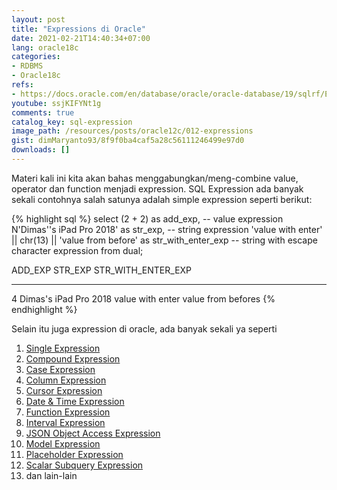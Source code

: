 ```yaml
---
layout: post
title: "Expressions di Oracle"
date: 2021-02-21T14:40:34+07:00
lang: oracle18c
categories:
- RDBMS
- Oracle18c
refs: 
- https://docs.oracle.com/en/database/oracle/oracle-database/19/sqlrf/Expressions.html#GUID-E7A5363C-AEE9-4809-99C1-1A9C6E3AE017
youtube: ssjKIFYNt1g
comments: true
catalog_key: sql-expression
image_path: /resources/posts/oracle12c/012-expressions
gist: dimMaryanto93/8f9f0ba4caf5a28c56111246499e97d0
downloads: []
---
```



Materi kali ini kita akan bahas menggabungkan/meng-combine value, operator dan function menjadi expression. SQL Expression ada banyak sekali contohnya salah satunya adalah simple expression seperti berikut:

{% highlight sql %}
select (2 + 2)                                   as add_exp,           -- value expression
       N'Dimas''s iPad Pro 2018'                 as str_exp,           -- string expression
       'value with enter' || chr(13) || 'value from before' as str_with_enter_exp -- string with escape character expression
from dual;

   ADD_EXP STR_EXP               STR_WITH_ENTER_EXP
---------- --------------------- ----------------------------------
4          Dimas's iPad Pro 2018 value with enter
value from befores
{% endhighlight %}

Selain itu juga expression di oracle, ada banyak sekali ya seperti

1. [Single Expression](https://docs.oracle.com/en/database/oracle/oracle-database/19/sqlrf/Simple-Expressions.html#GUID-0E033897-60FB-40D7-A5F3-498B0FCC31B0)
2. [Compound Expression](https://docs.oracle.com/en/database/oracle/oracle-database/19/sqlrf/Compound-Expressions.html#GUID-533C7BA0-C8B4-4323-81EA-1379657AF64A)
3. [Case Expression](https://docs.oracle.com/en/database/oracle/oracle-database/19/sqlrf/CASE-Expressions.html#GUID-CA29B333-572B-4E1D-BA64-851FABDBAE96)
4. [Column Expression](https://docs.oracle.com/en/database/oracle/oracle-database/19/sqlrf/Column-Expressions.html#GUID-B16B2D82-5D4B-485B-AE20-160EC0C7137A)
5. [Cursor Expression](https://docs.oracle.com/en/database/oracle/oracle-database/19/sqlrf/CURSOR-Expressions.html#GUID-B28362BE-8831-4687-89CF-9F77DB3698D2)
6. [Date & Time Expression](https://docs.oracle.com/en/database/oracle/oracle-database/19/sqlrf/Datetime-Expressions.html#GUID-F72A753A-98A4-4EBD-84E9-C014CE058384)
7. [Function Expression](https://docs.oracle.com/en/database/oracle/oracle-database/19/sqlrf/Function-Expressions.html#GUID-C47F0B7D-9058-481F-815E-A31FB21F3BD5)
8. [Interval Expression](https://docs.oracle.com/en/database/oracle/oracle-database/19/sqlrf/Interval-Expressions.html#GUID-EB9B5B5D-357B-494C-A237-153A2CF8425C)
9. [JSON Object Access Expression](https://docs.oracle.com/en/database/oracle/oracle-database/19/sqlrf/JSON-Object-Access-Expressions.html#GUID-09D1A154-335D-484E-A7A2-DA1983CD511C)
10. [Model Expression](https://docs.oracle.com/en/database/oracle/oracle-database/19/sqlrf/Model-Expressions.html#GUID-83D3FD56-8346-4D3F-A49E-5FE41FE19257)
11. [Placeholder Expression](https://docs.oracle.com/en/database/oracle/oracle-database/19/sqlrf/Placeholder-Expressions.html#GUID-B98B5394-A573-4BF8-9EC3-7B1BB1130553)
12. [Scalar Subquery Expression](https://docs.oracle.com/en/database/oracle/oracle-database/19/sqlrf/Scalar-Subquery-Expressions.html#GUID-475D80C3-C873-4475-AB1A-8837C5CF8CE4)
13. dan lain-lain
